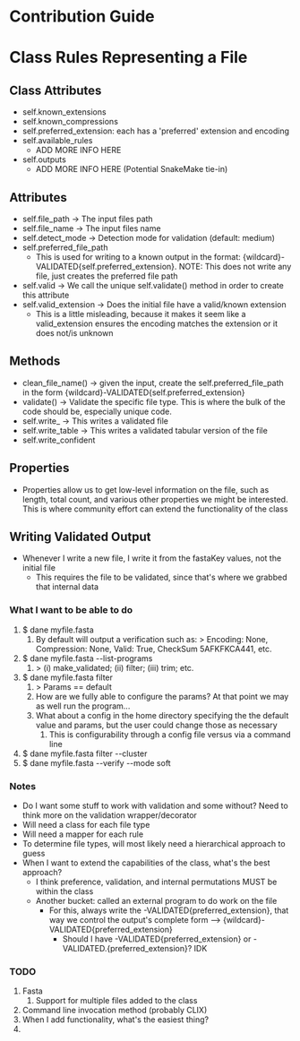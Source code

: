 # Contribution Guide

# Class Rules Representing a File

## Class Attributes

- self.known_extensions
- self.known_compressions
- self.preferred_extension: each has a 'preferred' extension and encoding
- self.available_rules
  - ADD MORE INFO HERE
- self.outputs
  - ADD MORE INFO HERE (Potential SnakeMake tie-in)

## Attributes

- self.file_path -> The input files path
- self.file_name -> The input files name
- self.detect_mode -> Detection mode for validation (default: medium)
- self.preferred_file_path
  - This is used for writing to a known output in the format: {wildcard}-VALIDATED{self.preferred_extension}. NOTE: This does not write any file, just creates the preferred file path
- self.valid -> We call the unique self.validate() method in order to create this attribute
- self.valid_extension -> Does the initial file have a valid/known extension
  - This is a little misleading, because it makes it seem like a valid_extension ensures the encoding matches the extension or it does not/is unknown

## Methods

- clean_file_name() -> given the input, create the self.preferred_file_path in the form {wildcard}-VALIDATED{self.preferred_extension}
- validate() -> Validate the specific file type. This is where the bulk of the code should be, especially unique code.
- self.write\_<filetype> -> This writes a validated file
- self.write_table -> This writes a validated tabular version of the file
- self.write_confident

## Properties

- Properties allow us to get low-level information on the file, such as length, total count, and various other properties we might be interested. This is where community effort can extend the functionality of the class

## Writing Validated Output

- Whenever I write a new file, I write it from the fastaKey values, not the initial file
  - This requires the file to be validated, since that's where we grabbed that internal data

### What I want to be able to do

1. $ dane myfile.fasta
   1. By default will output a verification such as: > Encoding: None, Compression: None, Valid: True, CheckSum 5AFKFKCA441, etc.
2. $ dane myfile.fasta --list-programs
   1. \> (i) make_validated; (ii) filter; (iii) trim; etc.
3. $ dane myfile.fasta filter
   1. \> Params == default
   2. How are we fully able to configure the params? At that point we may as well run the program...
   3. What about a config in the home directory specifying the the default value and params, but the user could change those as necessary
      1. This is configurability through a config file versus via a command line
4. $ dane myfile.fasta filter --cluster
5. $ dane myfile.fasta --verify --mode soft

### Notes

- Do I want some stuff to work with validation and some without? Need to think more on the validation wrapper/decorator
- Will need a class for each file type
- Will need a mapper for each rule
- To determine file types, will most likely need a hierarchical approach to guess
- When I want to extend the capabilities of the class, what's the best approach?
  - I think preference, validation, and internal permutations MUST be within the class
  - Another bucket: called an external program to do work on the file
    - For this, always write the -VALIDATED{preferred_extension}, that way we control the output's complete form --> {wildcard}-VALIDATED{preferred_extension}
      - Should I have -VALIDATED{preferred_extension} or -VALIDATED.{preferred_extension}? IDK

### TODO

1. Fasta
   1. Support for multiple files added to the class
2. Command line invocation method (probably CLIX)
3. When I add functionality, what's the easiest thing?
4.
